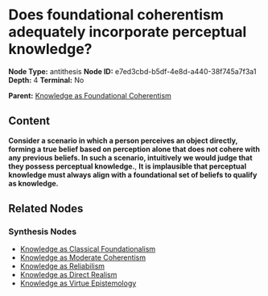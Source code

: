 # Does foundational coherentism adequately incorporate perceptual knowledge?

**Node Type:** antithesis
**Node ID:** e7ed3cbd-b5df-4e8d-a440-38f745a7f3a1
**Depth:** 4
**Terminal:** No

**Parent:** [Knowledge as Foundational Coherentism](knowledge-as-foundational-coherentism-synthesis-288cb2a8-6217-4193-a68f-e018688c3047.md)

## Content

**Consider a scenario in which a person perceives an object directly, forming a true belief based on perception alone that does not cohere with any previous beliefs. In such a scenario, intuitively we would judge that they possess perceptual knowledge.**, **It is implausible that perceptual knowledge must always align with a foundational set of beliefs to qualify as knowledge.**

## Related Nodes

### Synthesis Nodes

- [Knowledge as Classical Foundationalism](knowledge-as-classical-foundationalism-synthesis-782bb0b4-776e-4cc6-8a0f-fb0984676d23.md)
- [Knowledge as Moderate Coherentism](knowledge-as-moderate-coherentism-synthesis-1dfef063-a327-484c-828e-b165a73b2ccc.md)
- [Knowledge as Reliabilism](knowledge-as-reliabilism-synthesis-b32eb491-7639-403c-9864-29eff04d4f6e.md)
- [Knowledge as Direct Realism](knowledge-as-direct-realism-synthesis-191f119d-1f81-4226-b472-62473043717c.md)
- [Knowledge as Virtue Epistemology](knowledge-as-virtue-epistemology-synthesis-1c59ef39-092a-4d9f-9a1f-e5c6802e03ae.md)
